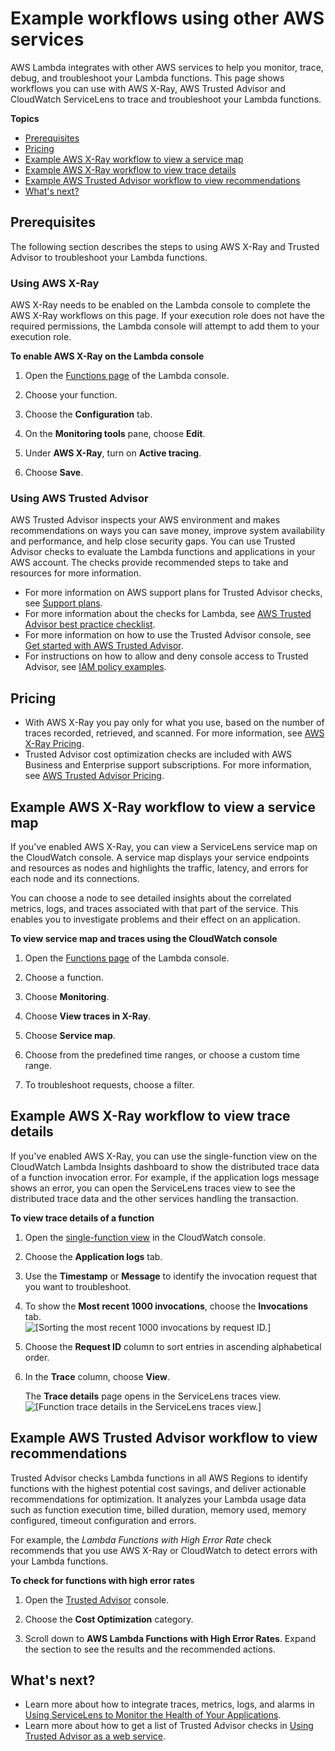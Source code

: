 # Example workflows using other AWS services<a name="monitoring-servicemap"></a>

AWS Lambda integrates with other AWS services to help you monitor, trace, debug, and troubleshoot your Lambda functions\. This page shows workflows you can use with AWS X\-Ray, AWS Trusted Advisor and CloudWatch ServiceLens to trace and troubleshoot your Lambda functions\.

**Topics**
+ [Prerequisites](#monitoring-troubleshooting-prereqs)
+ [Pricing](#monitoring-troubleshooting-pricing)
+ [Example AWS X\-Ray workflow to view a service map](#monitoring-servicemap-example)
+ [Example AWS X\-Ray workflow to view trace details](#monitoring-tracing-example)
+ [Example AWS Trusted Advisor workflow to view recommendations](#monitoring-ta-example)
+ [What's next?](#monitoring-troubleshooting-next-up)

## Prerequisites<a name="monitoring-troubleshooting-prereqs"></a>

The following section describes the steps to using AWS X\-Ray and Trusted Advisor to troubleshoot your Lambda functions\.

### Using AWS X\-Ray<a name="monitoring-troubleshooting-prereqs-xray"></a>

AWS X\-Ray needs to be enabled on the Lambda console to complete the AWS X\-Ray workflows on this page\. If your execution role does not have the required permissions, the Lambda console will attempt to add them to your execution role\.

**To enable AWS X\-Ray on the Lambda console**

1. Open the [Functions page](https://console.aws.amazon.com/lambda/home#/functions) of the Lambda console\.

1. Choose your function\.

1. Choose the **Configuration** tab\. 

1. On the **Monitoring tools** pane, choose **Edit**\.

1. Under **AWS X\-Ray**, turn on **Active tracing**\.

1. Choose **Save**\.

### Using AWS Trusted Advisor<a name="monitoring-troubleshooting-prereqs-trustedadvisor"></a>

AWS Trusted Advisor inspects your AWS environment and makes recommendations on ways you can save money, improve system availability and performance, and help close security gaps\. You can use Trusted Advisor checks to evaluate the Lambda functions and applications in your AWS account\. The checks provide recommended steps to take and resources for more information\.
+ For more information on AWS support plans for Trusted Advisor checks, see [Support plans](https://console.aws.amazon.com/support/plans/home?#/)\.
+ For more information about the checks for Lambda, see [AWS Trusted Advisor best practice checklist](http://aws.amazon.com/premiumsupport/technology/trusted-advisor/best-practice-checklist/)\.
+ For more information on how to use the Trusted Advisor console, see [Get started with AWS Trusted Advisor](https://docs.aws.amazon.com/awssupport/latest/user/get-started-with-aws-trusted-advisor.html)\.
+ For instructions on how to allow and deny console access to Trusted Advisor, see [IAM policy examples](https://docs.aws.amazon.com/awssupport/latest/user/security-trusted-advisor.html#iam-policy-examples-trusted-advisor)\.

## Pricing<a name="monitoring-troubleshooting-pricing"></a>
+ With AWS X\-Ray you pay only for what you use, based on the number of traces recorded, retrieved, and scanned\. For more information, see [AWS X\-Ray Pricing](http://aws.amazon.com/xray/pricing/)\.
+ Trusted Advisor cost optimization checks are included with AWS Business and Enterprise support subscriptions\. For more information, see [AWS Trusted Advisor Pricing](http://aws.amazon.com/premiumsupport/pricing/)\.

## Example AWS X\-Ray workflow to view a service map<a name="monitoring-servicemap-example"></a>

If you've enabled AWS X\-Ray, you can view a ServiceLens service map on the CloudWatch console\. A service map displays your service endpoints and resources as nodes and highlights the traffic, latency, and errors for each node and its connections\. 

You can choose a node to see detailed insights about the correlated metrics, logs, and traces associated with that part of the service\. This enables you to investigate problems and their effect on an application\.

**To view service map and traces using the CloudWatch console**

1. Open the [Functions page](https://console.aws.amazon.com/lambda/home#/functions) of the Lambda console\.

1. Choose a function\.

1. Choose **Monitoring**\.

1. Choose **View traces in X\-Ray**\.

1. Choose **Service map**\.

1. Choose from the predefined time ranges, or choose a custom time range\.

1. To troubleshoot requests, choose a filter\.

## Example AWS X\-Ray workflow to view trace details<a name="monitoring-tracing-example"></a>

If you've enabled AWS X\-Ray, you can use the single\-function view on the CloudWatch Lambda Insights dashboard to show the distributed trace data of a function invocation error\. For example, if the application logs message shows an error, you can open the ServiceLens traces view to see the distributed trace data and the other services handling the transaction\.

**To view trace details of a function**

1. Open the [single\-function view](https://console.aws.amazon.com/cloudwatch/home#lambda-insights:functions) in the CloudWatch console\.

1. Choose the **Application logs** tab\.

1. Use the **Timestamp** or **Message** to identify the invocation request that you want to troubleshoot\.

1. To show the **Most recent 1000 invocations**, choose the **Invocations** tab\.  
![\[Sorting the most recent 1000 invocations by request ID.\]](http://docs.aws.amazon.com/lambda/latest/dg/images/lambainsights-invocations-request-id.png)

1. Choose the **Request ID** column to sort entries in ascending alphabetical order\.

1. In the **Trace** column, choose **View**\.

   The **Trace details** page opens in the ServiceLens traces view\.  
![\[Function trace details in the ServiceLens traces view.\]](http://docs.aws.amazon.com/lambda/latest/dg/images/lambdainsights-trace-details.png)

## Example AWS Trusted Advisor workflow to view recommendations<a name="monitoring-ta-example"></a>

Trusted Advisor checks Lambda functions in all AWS Regions to identify functions with the highest potential cost savings, and deliver actionable recommendations for optimization\. It analyzes your Lambda usage data such as function execution time, billed duration, memory used, memory configured, timeout configuration and errors\.

For example, the *Lambda Functions with High Error Rate* check recommends that you use AWS X\-Ray or CloudWatch to detect errors with your Lambda functions\.

**To check for functions with high error rates**

1. Open the [Trusted Advisor](https://console.aws.amazon.com/trustedadvisor) console\.

1. Choose the **Cost Optimization** category\.

1. Scroll down to **AWS Lambda Functions with High Error Rates**\. Expand the section to see the results and the recommended actions\.

## What's next?<a name="monitoring-troubleshooting-next-up"></a>
+ Learn more about how to integrate traces, metrics, logs, and alarms in [Using ServiceLens to Monitor the Health of Your Applications](https://docs.aws.amazon.com/AmazonCloudWatch/latest/monitoring/ServiceLens.html)\.
+ Learn more about how to get a list of Trusted Advisor checks in [Using Trusted Advisor as a web service](https://docs.aws.amazon.com/awssupport/latest/user/trustedadvisor.html)\.